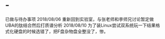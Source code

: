 # -
已做与待办事项
2018/08/06 重新回到实验室，与张老师和李师兄讨论暂定做UBA的肽结合然后打质谱分析
2018/08/10 为了装Linux尝试双系统玩一下结果格式化硬盘的时候选错了，把F盘杂物盘全整没了，惨。
